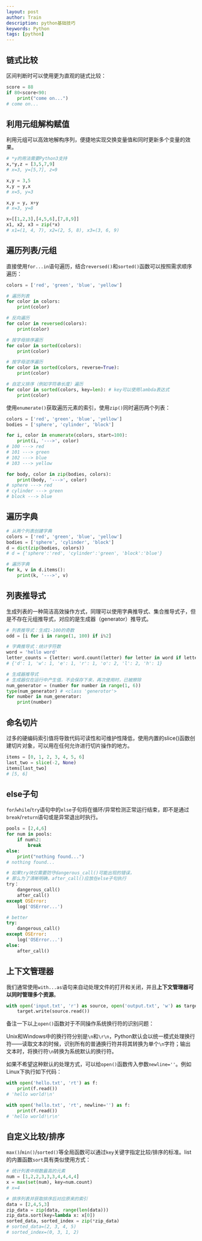 ```yaml
---
layout: post
author: Train
description: python基础技巧
keywords: Python
tags: [python]
---
```


## 链式比较

区间判断时可以使用更为直观的链式比较：

```python
score = 88
if 80<score<90:
    print("come on...")
# come on...
```

## 利用元组解构赋值

利用元组可以高效地解构序列，便捷地实现交换变量值和同时更新多个变量的效果。

``` python
# *y的用法需要Python3支持
x,*y,z = [3,5,7,9]
# x=3, y=[5,7], z=9
```

``` python
x,y = 3,5
x,y = y,x
# x=5, y=3

x,y = y, x+y
# x=3, y=8
```

``` python
x=[[1,2,3],[4,5,6],[7,8,9]]
x1, x2, x3 = zip(*x)
# x1=(1, 4, 7), x2=(2, 5, 8), x3=(3, 6, 9)
```

## 遍历列表/元组

直接使用`for...in`语句遍历，结合`reversed()`和`sorted()`函数可以按照需求顺序遍历：

``` python
colors = ['red', 'green', 'blue', 'yellow']

# 遍历列表
for color in colors:
    print(color)

# 反向遍历
for color in reversed(colors):
    print(color)

# 按字母排序遍历
for color in sorted(colors):
    print(color)

# 按字母逆序遍历
for color in sorted(colors, reverse=True):
    print(color)

# 自定义排序（例如字符串长度）遍历
for color in sorted(colors, key=len): # key可以使用lambda表达式
    print(color)    
```

使用`enumerate()`获取遍历元素的索引，使用`zip()`同时遍历两个列表：

```python
colors = ['red', 'green', 'blue', 'yellow']
bodies = ['sphere', 'cylinder', 'block']

for i, color in enumerate(colors, start=100):
    print(i, '--->', color)    
# 100 ---> red
# 101 ---> green
# 102 ---> blue
# 103 ---> yellow

for body, color in zip(bodies, colors):
    print(body, '--->', color)
# sphere ---> red
# cylinder ---> green
# block ---> blue
```

## 遍历字典

``` python
# 从两个列表创建字典
colors = ['red', 'green', 'blue', 'yellow']
bodies = ['sphere', 'cylinder', 'block']
d = dict(zip(bodies, colors))
# d = {'sphere':'red', 'cylinder':'green', 'block':'blue'}

# 遍历字典
for k, v in d.items():
    print(k, '--->', v)
```

## 列表推导式

生成列表的一种简洁高效操作方式，同理可以使用字典推导式、集合推导式子，但是不存在元组推导式，对应的是生成器（generator）推导式。

``` python
# 列表推导式：生成1-100的奇数
odd = [i for i in range(1, 100) if i%2]

# 字典推导式：统计字符数
word = 'hello word'
letter_counts = {letter: word.count(letter) for letter in word if letter.strip()}
# {'d': 1, 'w': 1, 'e': 1, 'r': 1, 'o': 2, 'l': 2, 'h': 1}

# 生成器推导式
# 生成器仅在运行中产生值，不会保存下来，再次使用时，已被擦除
num_generator = (number for number in range(1, 6))
type(num_generator) # <class 'generotor'>
for number in num_generator:
    print(number)
```

## 命名切片

过多的硬编码索引值将导致代码可读性和可维护性降低，使用内置的slice()函数创建切片对象，可以用在任何允许进行切片操作的地方。

``` python
items = [0, 1, 2, 3, 4, 5, 6]
last_two = slice(-2, None)
items[last_two]
# [5, 6]
```

## else子句

`for`/`while`/`try`语句中的`else`子句将在循环/异常检测正常运行结束，即不是通过`break`/`return`语句或是异常退出时执行。

``` python
pools = [2,4,6]
for num in pools:
    if num%2:
        break
else:
    print("nothing found...")
# nothing found...    
```

``` python
# 如果try块仅需要防守dangerous_call()可能出现的错误，
# 那么为了清晰明确，after_call()应放在else子句执行
try：
    dangerous_call()
    after_call()
except OSError:
    log('OSError...')

# better    
try:
    dangerous_call()
except OSError:
    log('OSError...')
else:
    after_call()
```

## 上下文管理器

我们通常使用`with...as`语句来自动处理文件的打开和关闭，并且**上下文管理器可以同时管理多个资源**。

``` python
with open('input.txt', 'r') as source, open('output.txt', 'w') as target:
    target.write(source.read())
```

备注一下以上`open()`函数对于不同操作系统换行符的识别问题：

Unix和Windows中的换行符分别是`\n`和`\r\n`，Python默认会以统一模式处理换行符——读取文本的时候，识别所有的普通换行符并将其转换为单个`\n`字符；输出文本时，将换行符`\n`转换为系统默认的换行符。

如果不希望这种默认的处理方式，可以给`open()`函数传入参数`newline=''`。例如Linux下执行如下代码：

``` python
with open('hello.txt', 'rt') as f:
    print(f.read())
# 'hello world!\n'

with open('hello.txt', 'rt', newline='') as f:
    print(f.read())
# 'hello world!\r\n'
```

## 自定义比较/排序

`max()`/`min()`/`sorted()`等全局函数可以通过`key`关键字指定比较/排序的标准。list的内置函数`sort`具有类似使用方式：

``` python
# 统计列表中频数最高的元素
num = [1,2,2,3,3,3,4,4,4,4]
x = max(set(num), key=num.count)
# x=4

# 排序列表并获取排序后对应原来的索引
data = [2,4,5,3]
zip_data = zip(data, range(len(data)))
zip_data.sort(key=lambda x: x[0])
sorted_data, sorted_index = zip(*zip_data)
# sorted_data=(2, 3, 4, 5)
# sorted_index=(0, 3, 1, 2)
```

